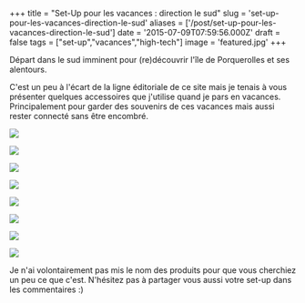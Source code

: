 +++
title = "Set-Up pour les vacances : direction le sud"
slug = 'set-up-pour-les-vacances-direction-le-sud'
aliases = ['/post/set-up-pour-les-vacances-direction-le-sud']
date = '2015-07-09T07:59:56.000Z'
draft = false
tags = ["set-up","vacances","high-tech"]
image = 'featured.jpg'
+++

Départ dans le sud imminent pour (re)découvrir l'île de Porquerolles et ses alentours.

C'est un peu à l'écart de la ligne éditoriale de ce site mais je tenais à vous présenter quelques accessoires que j'utilise quand je pars en vacances. Principalement pour garder des souvenirs de ces vacances mais aussi rester connecté sans être encombré.

![](VirbElite_HR_2.jpg)

![](coque%20virb%20elite.jpg)

![](perche.jpg)

![](poignet%20camera.jpg)

![](anker%20mp141.jpg)

![](muvi%20x-lapse.jpg)

![](Lenovo-Yoga2-Tablet-10-blk-Angle1.png)

![](archos_50diamond-large_03.png)

Je n'ai volontairement pas mis le nom des produits pour que vous cherchiez un peu ce que c'est. N'hésitez pas à partager vous aussi votre set-up dans les commentaires :)
